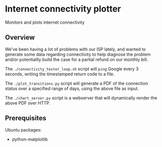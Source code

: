Internet connectivity plotter
==========================

Monitors and plots internet connectivity

Overview
-------------
We've been having a lot of problems with our ISP lately, and wanted to generate
some data regarding connectivity to help diagnose the problem and/or potentiallly
build the case for a partial refund on our monthly bill.

The `./connectivity_tester_loop.sh` script will `ping` Google every 3 seconds,
writing the timestamped return code to a file.

The `./plot_transitions.py` script will generate a PDF of the connection
status over a specified range of days, using the above file as input.

The `./chart_server.py` script is a webserver that will dynamically render
the above PDF over HTTP.

Prerequisites
-------------
Ubuntu packages:
* python-matplotlib
